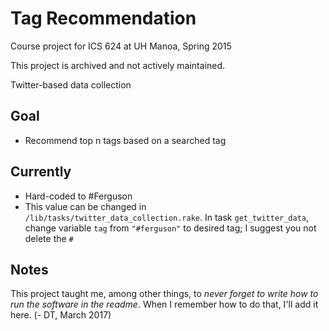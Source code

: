 # Tag Recommendation
Course project for ICS 624 at UH Manoa, Spring 2015

This project is archived and not actively maintained.

Twitter-based data collection

## Goal
* Recommend top n tags based on a searched tag

## Currently
* Hard-coded to #Ferguson
* This value can be changed in ``/lib/tasks/twitter_data_collection.rake``. In task ``get_twitter_data``, change variable ``tag`` from ``"#ferguson"`` to desired tag; I suggest you not delete the ``#``

## Notes
This project taught me, among other things, to _never forget to write how to run the software in the readme_. When I remember how to do that, I'll add it here. (- DT, March 2017)
